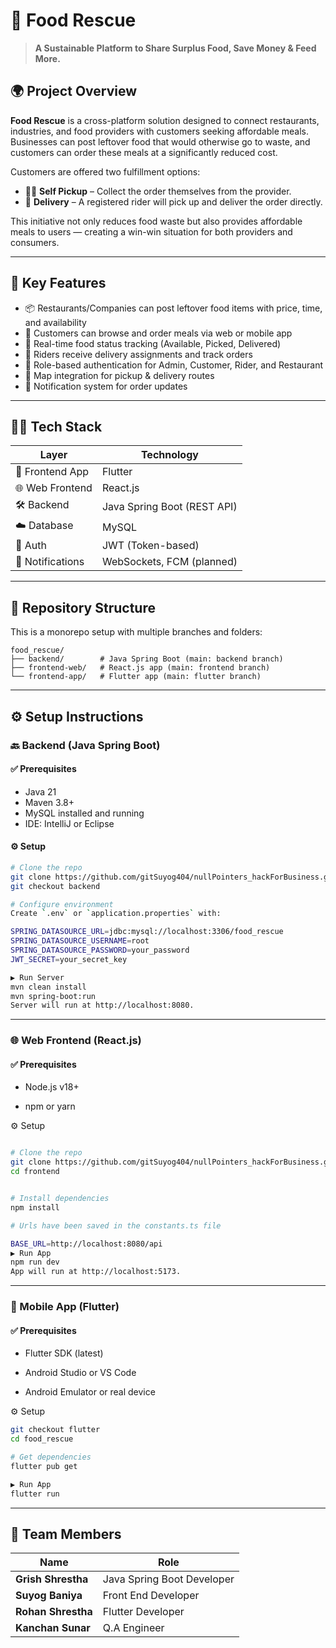 # 🥡 Food Rescue

> **A Sustainable Platform to Share Surplus Food, Save Money & Feed More.**

## 🌍 Project Overview

**Food Rescue** is a cross-platform solution designed to connect restaurants, industries, and food providers with customers seeking affordable meals. Businesses can post leftover food that would otherwise go to waste, and customers can order these meals at a significantly reduced cost.

Customers are offered two fulfillment options:

- 🚶‍♂️ **Self Pickup** – Collect the order themselves from the provider.
- 🚚 **Delivery** – A registered rider will pick up and deliver the order directly.

This initiative not only reduces food waste but also provides affordable meals to users — creating a win-win situation for both providers and consumers.

---

## 🚀 Key Features

- 📦 Restaurants/Companies can post leftover food items with price, time, and availability
- 🛒 Customers can browse and order meals via web or mobile app
- 🔄 Real-time food status tracking (Available, Picked, Delivered)
- 🛵 Riders receive delivery assignments and track orders
- 🔐 Role-based authentication for Admin, Customer, Rider, and Restaurant
- 📍 Map integration for pickup & delivery routes
- 💬 Notification system for order updates

---

## 🧑‍💻 Tech Stack

| Layer            | Technology                  |
| ---------------- | --------------------------- |
| 🎯 Frontend App  | Flutter                     |
| 🌐 Web Frontend  | React.js                    |
| 🛠 Backend        | Java Spring Boot (REST API) |
| ☁️ Database      | MySQL                       |
| 🔐 Auth          | JWT (Token-based)           |
| 🔔 Notifications | WebSockets, FCM (planned)   |

---

## 🧩 Repository Structure

This is a monorepo setup with multiple branches and folders:

```text
food_rescue/
├── backend/        # Java Spring Boot (main: backend branch)
├── frontend-web/   # React.js app (main: frontend branch)
└── frontend-app/   # Flutter app (main: flutter branch)
```

---

## ⚙️ Setup Instructions

### 🔙 Backend (Java Spring Boot)

#### ✅ Prerequisites

- Java 21
- Maven 3.8+
- MySQL installed and running
- IDE: IntelliJ or Eclipse

#### ⚙️ Setup

```bash
# Clone the repo
git clone https://github.com/gitSuyog404/nullPointers_hackForBusiness.git
git checkout backend

# Configure environment
Create `.env` or `application.properties` with:

SPRING_DATASOURCE_URL=jdbc:mysql://localhost:3306/food_rescue
SPRING_DATASOURCE_USERNAME=root
SPRING_DATASOURCE_PASSWORD=your_password
JWT_SECRET=your_secret_key

▶️ Run Server
mvn clean install
mvn spring-boot:run
Server will run at http://localhost:8080.
```

---

### 🌐 Web Frontend (React.js)

#### ✅ Prerequisites

- Node.js v18+

- npm or yarn

⚙️ Setup

```bash

# Clone the repo
git clone https://github.com/gitSuyog404/nullPointers_hackForBusiness.git
cd frontend


# Install dependencies
npm install

# Urls have been saved in the constants.ts file

BASE_URL=http://localhost:8080/api
▶️ Run App
npm run dev
App will run at http://localhost:5173.
```

---

### 📱 Mobile App (Flutter)

#### ✅ Prerequisites

- Flutter SDK (latest)

- Android Studio or VS Code

- Android Emulator or real device

⚙️ Setup

```bash
git checkout flutter
cd food_rescue

# Get dependencies
flutter pub get

▶️ Run App
flutter run
```

---

## 👥 Team Members

| Name               | Role                       |
| ------------------ | -------------------------- |
| **Grish Shrestha** | Java Spring Boot Developer |
| **Suyog Baniya**   | Front End Developer        |
| **Rohan Shrestha** | Flutter Developer          |
| **Kanchan Sunar**  | Q.A Engineer               |

